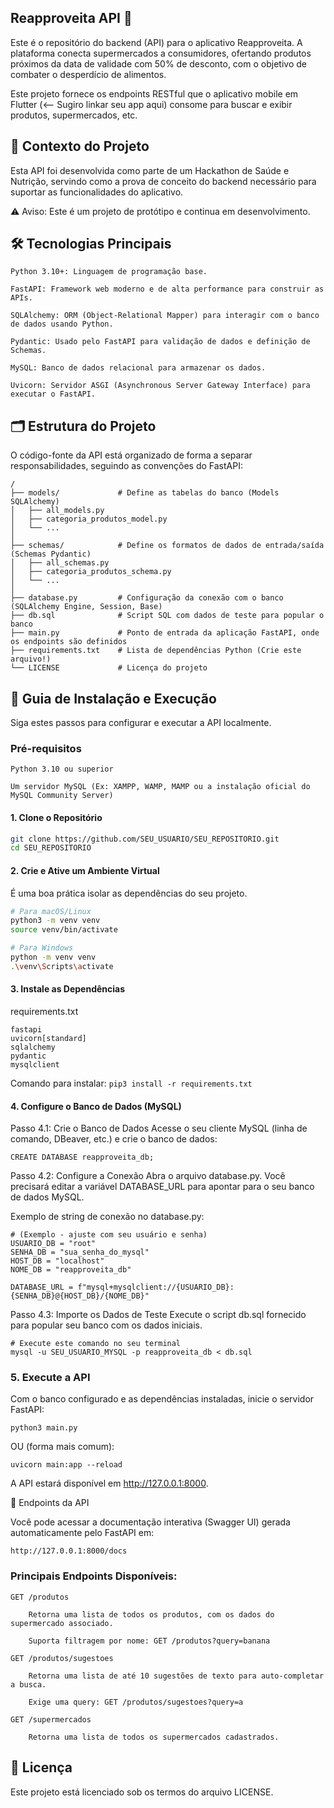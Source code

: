 ## Reapproveita API 🥦

Este é o repositório do backend (API) para o aplicativo Reapproveita. A plataforma conecta supermercados a consumidores, ofertando produtos próximos da data de validade com 50% de desconto, com o objetivo de combater o desperdício de alimentos.

Este projeto fornece os endpoints RESTful que o aplicativo mobile em Flutter (<-- Sugiro linkar seu app aqui) consome para buscar e exibir produtos, supermercados, etc.

## 🎯 Contexto do Projeto

Esta API foi desenvolvida como parte de um Hackathon de Saúde e Nutrição, servindo como a prova de conceito do backend necessário para suportar as funcionalidades do aplicativo.

⚠️ Aviso: Este é um projeto de protótipo e continua em desenvolvimento.

## 🛠️ Tecnologias Principais

    Python 3.10+: Linguagem de programação base.

    FastAPI: Framework web moderno e de alta performance para construir as APIs.

    SQLAlchemy: ORM (Object-Relational Mapper) para interagir com o banco de dados usando Python.

    Pydantic: Usado pelo FastAPI para validação de dados e definição de Schemas.

    MySQL: Banco de dados relacional para armazenar os dados.

    Uvicorn: Servidor ASGI (Asynchronous Server Gateway Interface) para executar o FastAPI.

## 🗂️ Estrutura do Projeto

O código-fonte da API está organizado de forma a separar responsabilidades, seguindo as convenções do FastAPI:

```
/
├── models/             # Define as tabelas do banco (Models SQLAlchemy)
│   ├── all_models.py
│   ├── categoria_produtos_model.py
│   └── ...
│
├── schemas/            # Define os formatos de dados de entrada/saída (Schemas Pydantic)
│   ├── all_schemas.py
│   ├── categoria_produtos_schema.py
│   └── ...
│
├── database.py         # Configuração da conexão com o banco (SQLAlchemy Engine, Session, Base)
├── db.sql              # Script SQL com dados de teste para popular o banco
├── main.py             # Ponto de entrada da aplicação FastAPI, onde os endpoints são definidos
├── requirements.txt    # Lista de dependências Python (Crie este arquivo!)
└── LICENSE             # Licença do projeto
```

## 🚀 Guia de Instalação e Execução

Siga estes passos para configurar e executar a API localmente.

### Pré-requisitos

    Python 3.10 ou superior

    Um servidor MySQL (Ex: XAMPP, WAMP, MAMP ou a instalação oficial do MySQL Community Server)

#### 1. Clone o Repositório

```bash
git clone https://github.com/SEU_USUARIO/SEU_REPOSITORIO.git
cd SEU_REPOSITORIO
```

#### 2. Crie e Ative um Ambiente Virtual

É uma boa prática isolar as dependências do seu projeto.

```bash
# Para macOS/Linux
python3 -m venv venv
source venv/bin/activate

# Para Windows
python -m venv venv
.\venv\Scripts\activate
```

#### 3. Instale as Dependências
requirements.txt
```
fastapi
uvicorn[standard]
sqlalchemy
pydantic
mysqlclient
```

Comando para instalar:
```pip3 install -r requirements.txt```

#### 4. Configure o Banco de Dados (MySQL)

Passo 4.1: Crie o Banco de Dados Acesse o seu cliente MySQL (linha de comando, DBeaver, etc.) e crie o banco de dados:

```
CREATE DATABASE reapproveita_db;
```
Passo 4.2: Configure a Conexão Abra o arquivo database.py. Você precisará editar a variável DATABASE_URL para apontar para o seu banco de dados MySQL.

Exemplo de string de conexão no database.py:

```
# (Exemplo - ajuste com seu usuário e senha)
USUARIO_DB = "root"
SENHA_DB = "sua_senha_do_mysql"
HOST_DB = "localhost"
NOME_DB = "reapproveita_db"

DATABASE_URL = f"mysql+mysqlclient://{USUARIO_DB}:{SENHA_DB}@{HOST_DB}/{NOME_DB}"
```

Passo 4.3: Importe os Dados de Teste Execute o script db.sql fornecido para popular seu banco com os dados iniciais.

```
# Execute este comando no seu terminal
mysql -u SEU_USUARIO_MYSQL -p reapproveita_db < db.sql
```

### 5. Execute a API

Com o banco configurado e as dependências instaladas, inicie o servidor FastAPI:
```
python3 main.py
```

OU (forma mais comum):

```
uvicorn main:app --reload
```

A API estará disponível em http://127.0.0.1:8000.

🔌 Endpoints da API

Você pode acessar a documentação interativa (Swagger UI) gerada automaticamente pelo FastAPI em:

```
http://127.0.0.1:8000/docs
```

### Principais Endpoints Disponíveis:

    GET /produtos

        Retorna uma lista de todos os produtos, com os dados do supermercado associado.

        Suporta filtragem por nome: GET /produtos?query=banana

    GET /produtos/sugestoes

        Retorna uma lista de até 10 sugestões de texto para auto-completar a busca.

        Exige uma query: GET /produtos/sugestoes?query=a

    GET /supermercados

        Retorna uma lista de todos os supermercados cadastrados.

## 📄 Licença

Este projeto está licenciado sob os termos do arquivo LICENSE.

